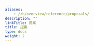 ```yaml
---
aliases:
    - /zh/overview/reference/proposals/
description: ""
linkTitle: 提案
title: 提案
type: docs
weight: 2
---
```

